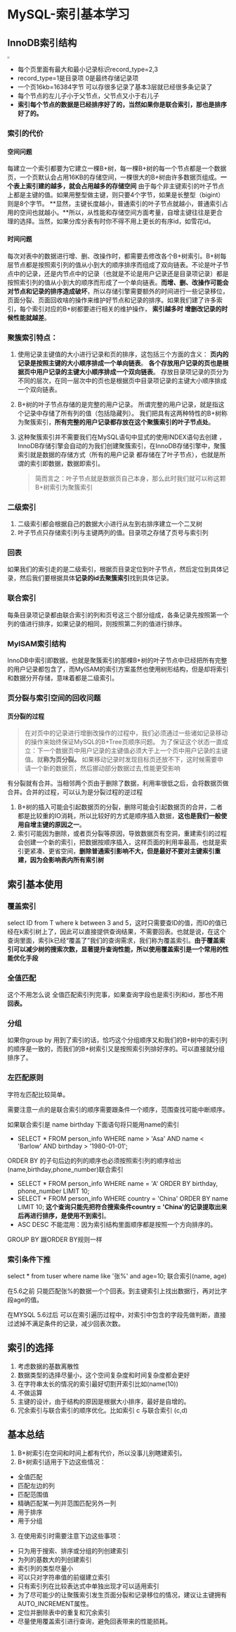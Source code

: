 # MySQL-索引基本学习




## InnoDB索引结构

<img src="https://yakax-version2.oss-cn-chengdu.aliyuncs.com/blog/mysql/b%2Btree.png!print" style="zoom: 33%;" />

- 每个页里面有最大和最小记录标识record_type=2,3
- record_type=1是目录项 0是最终存储记录项
- 一个页16kb=16384字节 可以存很多记录了基本3层就已经很多条记录了
- 每个节点的左儿子小于父节点，父节点又小于右儿子
- **索引每个节点的数据是已经排序好了的，当然如果你是联合索引，那也是排序好了的。**
<!--more-->
### 索引的代价

#### 空间问题

每建立一个索引都要为它建立一棵B+树，每一棵B+树的每一个节点都是一个数据页，一个页默认会占用16KB的存储空间，一棵很大的B+树由许多数据页组成。**一个表上索引建的越多，就会占用越多的存储空间**
由于每个非主键索引的叶子节点上都是主键的值。如果用整型做主键，则只要4个字节，如果是长整型（bigint）则是8个字节。
**显然，主键长度越小，普通索引的叶子节点就越小，普通索引占用的空间也就越小。**所以，从性能和存储空间方面考量，自增主键往往是更合理的选择。当然，如果分库分表有时你不得不用上更长的有序id，如雪花id。

#### 时间问题

每次对表中的数据进行增、删、改操作时，都需要去修改各个B+树索引。B+树每层节点都是按照索引列的值从小到大的顺序排序而组成了双向链表。不论是叶子节点中的记录，还是内节点中的记录（也就是不论是用户记录还是目录项记录）都是按照索引列的值从小到大的顺序而形成了一个单向链表。**而增、删、改操作可能会对节点和记录的排序造成破坏**，所以存储引擎需要额外的时间进行一些记录移位，页面分裂、页面回收啥的操作来维护好节点和记录的排序。如果我们建了许多索引，每个索引对应的B+树都要进行相关的维护操作，
**索引越多时 增删改记录的时候性能就越差**。

### 聚簇索引特点： 

1. 使用记录主键值的大小进行记录和页的排序，这包括三个方面的含义： **页内的记录是按照主键的大小顺序排成一个单向链表**。 **各个存放用户记录的页也是根据页中用户记录的主键大小顺序排成一个双向链表**。 存放目录项记录的页分为不同的层次，在同一层次中的页也是根据页中目录项记录的主键大小顺序排成一个双向链表。

2. B+树的叶子节点存储的是完整的用户记录。 所谓完整的用户记录，就是指这个记录中存储了所有列的值（包括隐藏列）。 我们把具有这两种特性的B+树称为聚簇索引，**所有完整的用户记录都存放在这个聚簇索引的叶子节点处**。

3. 这种聚簇索引并不需要我们在MySQL语句中显式的使用INDEX语句去创建 ，InnoDB存储引擎会自动的为我们创建聚簇索引，在InnoDB存储引擎中，聚簇索引就是数据的存储方式（所有的用户记录 都存储在了叶子节点），也就是所谓的索引即数据，数据即索引。

   > 简而言之：叶子节点就是数据页自己本身，那么此时我们就可以称这颗B+树索引为聚簇索引

### 二级索引

1. 二级索引都会根据自己的数据大小进行从左到右排序建立一个二叉树
2. 叶子节点只存储索引列与主键两列的值。目录项之存储了页号与索引列

### 回表

如果我们的索引走的是二级索引，根据页目录定位到叶子节点，然后定位到具体记录，然后我们要根据具体**记录的id去聚簇索引**找到具体记录。

### 联合索引

每条目录项记录都由联合索引的列和页号这三个部分组成，各条记录先按照第一个列的值进行排序，如果记录的相同，则按照第二列的值进行排序。

### MyISAM索引结构

InnoDB中索引即数据，也就是聚簇索引的那棵B+树的叶子节点中已经把所有完整的用户记录都包含了，而MyISAM的索引方案虽然也使用树形结构，但是却将索引和数据分开存储，意味着都是二级索引。

### 页分裂与索引空间的回收问题

#### 页分裂的过程

> 在对页中的记录进行增删改操作的过程中，我们必须通过一些诸如记录移动的操作来始终保证MySQL的B+Tree页顺序问题。
> 为了保证这个状态一直成立：下一个数据页中用户记录的主键值必须大于上一个页中用户记录的主键值。就**称为页分裂。**
> 如果移动记录时发现目标页还放不下，这时候需要申请一个新的数据页，然后挪动部分数据过去,性能更受影响

有分裂就有合并。当相邻两个页由于删除了数据，利用率很低之后，会将数据页做合并。合并的过程，可以认为是分裂过程的逆过程

1. B+树的插入可能会引起数据页的分裂，删除可能会引起数据页的合并，二者都是比较重的IO消耗，所以比较好的方式是顺序插入数据，**这也是我们一般使用自增主键的原因之一**。
2. 索引可能因为删除，或者页分裂等原因，导致数据页有空洞，重建索引的过程会创建一个新的索引，把数据按顺序插入，这样页面的利用率最高，也就是索引更紧凑、更省空间，**删除普通索引影响不大，但是最好不要对主键索引重建，因为会影响表内所有索引树**

## 索引基本使用

### 覆盖索引

select ID from T where k between 3 and 5，这时只需要查ID的值，而ID的值已经在k索引树上了，因此可以直接提供查询结果，不需要回表。也就是说，在这个查询里面，索引k已经“覆盖了”我们的查询需求，我们称为覆盖索引。**由于覆盖索引可以减少树的搜索次数，显著提升查询性能，所以使用覆盖索引是一个常用的性能优化手段**

### 全值匹配

这个不用怎么说 全值匹配索引列完事，如果查询字段也是索引列和id，那也不用**回表。**

### 分组

如果你group by 用到了索引的话，恰巧这个分组顺序又和我们的B+树中的索引列的顺序是一致的，而我们的B+树索引又是按照索引列排好序的。可以直接就分组排序了。

### 左匹配原则

字符左匹配比较简单。

需要注意一点的是联合索引的顺序需要跟条件一个顺序，范围查找可能中断顺序。

如果联合索引是 name birthday 下面语句将只能用name的索引 

- SELECT * FROM person_info WHERE name > 'Asa' AND name < 'Barlow' AND birthday > '1980-01-01';  

ORDER BY 的子句后边的列的顺序也必须按照索引列的顺序给出 (name,birthday,phone_number)联合索引 

- SELECT * FROM person_info WHERE name = 'A' ORDER BY birthday, phone_number LIMIT 10;
- SELECT * FROM person_info WHERE country = 'China' ORDER BY name LIMIT 10; **这个查询只能先把符合搜索条件country = 'China'的记录提取出来后再进行排序，是使用不到索引**。
- ASC DESC 不能混用：因为索引结构里面顺序都是按照一个方向排序的。

GROUP BY 跟ORDER BY规则一样

### 索引条件下推

 select * from tuser where name like '张%' and age=10; 联合索引(name, age)

在5.6之前 只能匹配张%的数据一个个回表。到主键索引上找出数据行，再对比字段age的值。

在MYSQL 5.6过后 可以在索引遍历过程中，对索引中包含的字段先做判断，直接过滤掉不满足条件的记录，减少回表次数。



## 索引的选择

1. 考虑数据的基数离散性
2. 数据类型的选择尽量小，这个空间复杂度和时间复杂度都会更好
3. 在字符串太长的情况的索引最好切割开索引比如(name(10))
4. 不做运算
5. 主键的设计，由于结构的原因是根据大小排序，最好是自增的。
6. 冗余索引与联合索引的顺序优化。比如索引 c 与联合索引 (c,d)



## 基本总结

1. B+树索引在空间和时间上都有代价，所以没事儿别瞎建索引。
2.  B+树索引适用于下边这些情况： 
   - 全值匹配 
   - 匹配左边的列 
   - 匹配范围值 
   - 精确匹配某一列并范围匹配另外一列 
   - 用于排序 
   - 用于分组 
3.  在使用索引时需要注意下边这些事项： 
   - 只为用于搜索、排序或分组的列创建索引 
   - 为列的基数大的列创建索引 
   - 索引列的类型尽量小 
   - 可以只对字符串值的前缀建立索引 
   - 只有索引列在比较表达式中单独出现才可以适用索引 
   - 为了尽可能少的让聚簇索引发生页面分裂和记录移位的情况，建议让主键拥有AUTO_INCREMENT属性。 
   - 定位并删除表中的重复和冗余索引 
   - 尽量使用覆盖索引进行查询，避免回表带来的性能损耗。




